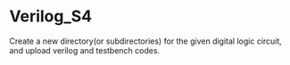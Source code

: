 # Verilog_S4

Create a new directory(or subdirectories) for the given digital logic circuit, and upload verilog and testbench codes. 
